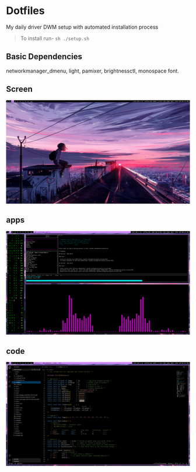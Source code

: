 # Dotfiles
My daily driver DWM setup with automated installation process

> To install run-    ``` sh ./setup.sh ```

## Basic Dependencies
networkmanager_dmenu,
light,
pamixer,
brightnessctl,
monospace font.

## Screen
![](https://github.com/FIRSTB0SS/dwm-default/blob/main/screen.png)

## apps
![](https://github.com/FIRSTB0SS/dwm-default/blob/main/apps.png)

## code
![](https://github.com/FIRSTB0SS/dwm-default/blob/main/code.png)
